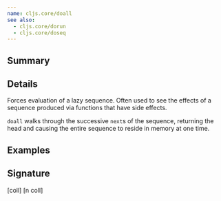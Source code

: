 ```yaml
---
name: cljs.core/doall
see also:
  - cljs.core/dorun
  - cljs.core/doseq
---
```


## Summary

## Details

Forces evaluation of a lazy sequence. Often used to see the effects of a
sequence produced via functions that have side effects.

`doall` walks through the successive `next`s of the sequence, returning the head
and causing the entire sequence to reside in memory at one time.

## Examples

## Signature
[coll]
[n coll]
